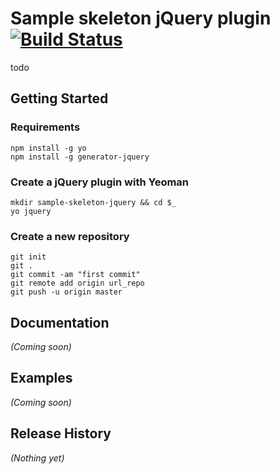 # Sample skeleton jQuery plugin [![Build Status](https://travis-ci.org/ilyar/sample-skeleton-jquery.png)](https://travis-ci.org/ilyar/sample-skeleton-jquery)

todo

## Getting Started

### Requirements
    npm install -g yo
    npm install -g generator-jquery

### Create a jQuery plugin with Yeoman
    mkdir sample-skeleton-jquery && cd $_
    yo jquery

### Create a new repository
    git init
    git .
    git commit -am "first commit"
    git remote add origin url_repo
    git push -u origin master

## Documentation
_(Coming soon)_

## Examples
_(Coming soon)_

## Release History
_(Nothing yet)_
